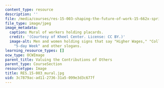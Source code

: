 ```yaml
---
content_type: resource
description: ''
file: /media/courses/res-15-003-shaping-the-future-of-work-15-662x-spring-2016/3c7879acad11273631a5099e3d3c677f_RES.15-003_mural.jpg
file_type: image/jpeg
image_metadata:
  caption: Mural of workers holding placards.
  credit: '(Courtesy of Kheel Center. License: CC BY.)'
  image-alt: Men and women holding signs that say "Higher Wages," "Collective Bargaining,"
    "5-day Week" and other slogans.
learning_resource_types: []
ocw_type: OCWImage
parent_title: Valuing the Contributions of Others
parent_type: CourseSection
resourcetype: Image
title: RES.15-003_mural.jpg
uid: 3c7879ac-ad11-2736-31a5-099e3d3c677f
---
```

